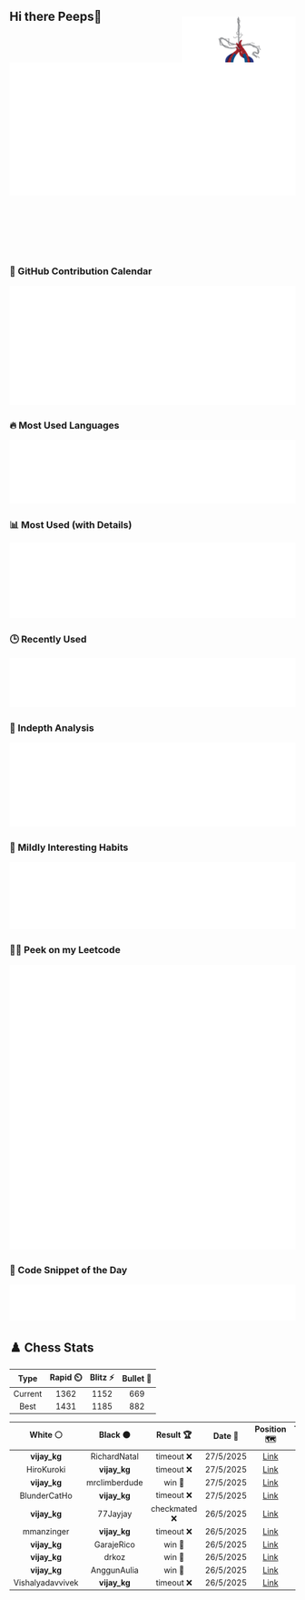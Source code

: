 ## Hi there Peeps👋

<p style="text-align: right; margin-top: -50px; position: relative; top: 20px;">
  <img src="./assets/spidertocat.png" width="200" alt="Spider-Ham swinging" align="right">
</p>

<div style="position: relative; width: 100%; height: auto;">
  <img src="./metrics.classic.svg" alt="Metrics" style="position: relative; top: -100px; left: 0; z-index: 1; display: block;">
</div>

### 📅 GitHub Contribution Calendar

![Half-year](./metrics.plugin.isocalendar.svg)

### 🔥 Most Used Languages
![Most Used](metrics.plugin.languages.svg)

### 📊 Most Used (with Details)
![Most Used Details](metrics.plugin.languages.details.svg)

### 🕒 Recently Used
![Recently Used](metrics.plugin.languages.recent.svg)

### 📌 Indepth Analysis
![Indepth](metrics.plugin.languages.indepth.svg)

### 🧠 Mildly Interesting Habits

![Habits Facts](./metrics.plugin.habits.facts.svg)

### 🧑‍💻 Peek on my Leetcode 

![LeetCode Stats](metrics.plugin.leetcode.svg)

### 📝 Code Snippet of the Day

![Code Snippet](./metrics.plugin.code.svg)

## ♟️ Chess Stats

<!--START_SECTION:chessStats-->
<!-- Automatically generated with https://github.com/Balastrong/chess-stats-action -->

| Type | Rapid ⏲️ | Blitz ⚡ | Bullet 🔫 |
|:---:|:---:|:---:|:---:|
| Current | 1362 | 1152 | 669 |
| Best | 1431 | 1185 | 882 |

| White ⚪ | Black ⚫ | Result 🏆 | Date 📅 | Position 🗺️ | Type 🕕 |
|:---:|:---:|:---:|:---:|:---:|:---:|
| **vijay_kg** | RichardNatal | timeout ❌ | 27/5/2025 | <a href="http://www.ee.unb.ca/cgi-bin/tervo/fen.pl?select=8/5p2/6p1/1ppk3p/5P2/4K2P/6P1/3r4 w - - 0 44">Link</a> | Blitz |
| HiroKuroki | **vijay_kg** | timeout ❌ | 27/5/2025 | <a href="http://www.ee.unb.ca/cgi-bin/tervo/fen.pl?select=8/2p5/1p4k1/p3P1p1/3P4/2Q5/P6P/6K1 b - - 0 38">Link</a> | Blitz |
| **vijay_kg** | mrclimberdude | win 🥇 | 27/5/2025 | <a href="http://www.ee.unb.ca/cgi-bin/tervo/fen.pl?select=8/1b6/p2R3p/6k1/6Q1/P6P/1PP5/6K1 b - - 2 41">Link</a> | Blitz |
| BlunderCatHo | **vijay_kg** | timeout ❌ | 27/5/2025 | <a href="http://www.ee.unb.ca/cgi-bin/tervo/fen.pl?select=4r2k/3RNp2/p2n1K1p/6p1/8/8/P4PPP/8 b - - 5 31">Link</a> | Blitz |
| **vijay_kg** | 77Jayjay | checkmated ❌ | 26/5/2025 | <a href="http://www.ee.unb.ca/cgi-bin/tervo/fen.pl?select=8/8/8/p7/8/K7/2qk4/q7 w - - 4 59">Link</a> | Blitz |
| mmanzinger | **vijay_kg** | timeout ❌ | 26/5/2025 | <a href="http://www.ee.unb.ca/cgi-bin/tervo/fen.pl?select=6k1/1p3pp1/4p2p/8/8/6P1/1r1rNP1P/4RK2 b - - 2 26">Link</a> | Blitz |
| **vijay_kg** | GarajeRico | win 🥇 | 26/5/2025 | <a href="http://www.ee.unb.ca/cgi-bin/tervo/fen.pl?select=8/1R4pk/5p1p/4p3/4n3/5P1P/1R4PK/3r4 b - - 0 37">Link</a> | Blitz |
| **vijay_kg** | drkoz | win 🥇 | 26/5/2025 | <a href="http://www.ee.unb.ca/cgi-bin/tervo/fen.pl?select=1R4k1/5ppp/4p3/3pP3/2p5/4N3/4nPPP/5K2 b - - 0 29">Link</a> | Blitz |
| **vijay_kg** | AnggunAulia | win 🥇 | 26/5/2025 | <a href="http://www.ee.unb.ca/cgi-bin/tervo/fen.pl?select=r1b5/pp3pp1/4pk2/3n2Q1/7P/8/PPP2PP1/2K5 b - - 4 21">Link</a> | Blitz |
| Vishalyadavvivek | **vijay_kg** | timeout ❌ | 26/5/2025 | <a href="http://www.ee.unb.ca/cgi-bin/tervo/fen.pl?select=8/8/2B4p/1Kp3p1/2P2p2/P3bPk1/8/8 b - - 2 50">Link</a> | Blitz |

<!--END_SECTION:chessStats-->
